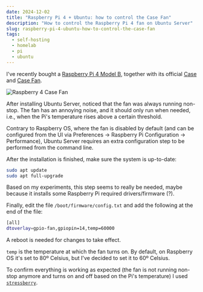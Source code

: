 ```yaml
---
date: 2024-12-02
title: "Raspberry Pi 4 + Ubuntu: how to control the Case Fan"
description: "How to control the Raspberry Pi 4 fan on Ubuntu Server"
slug: raspberry-pi-4-ubuntu-how-to-control-the-case-fan
tags:
  - self-hosting
  - homelab
  - pi
  - ubuntu
---
```


I've recently bought a [Raspberry Pi 4 Model
B](https://www.raspberrypi.com/products/raspberry-pi-4-model-b/), together with
its official [Case](https://www.raspberrypi.com/products/raspberry-pi-4-case/)
and [Case Fan](https://www.raspberrypi.com/products/raspberry-pi-4-case-fan/).

![Raspberry 4 Case Fan](/img/articles/raspberry-case-fan.webp)

After installing Ubuntu Server, noticed that the fan was always running
non-stop. The fan has an annoying noise, and it should only run when needed,
i.e., when the Pi's temperature rises above a certain threshold.

Contrary to Raspberry OS, where the fan is disabled by default (and can be
configured from the UI via Preferences -> Raspberry Pi Configuration ->
Performance), Ubuntu Server requires an extra configuration step to be performed
from the command line.

After the installation is finished, make sure the system is up-to-date:

```sh
sudo apt update
sudo apt full-upgrade
```

Based on my experiments, this step seems to really be needed, maybe because it
installs some Raspberry Pi required drivers/firmware (?).

Finally, edit the file `/boot/firmware/config.txt` and add the following at the
end of the file:

```sh
[all]
dtoverlay=gpio-fan,gpiopin=14,temp=60000
```

A reboot is needed for changes to take effect.

`temp` is the temperature at which the fan turns on. By default, on Raspberry OS
it's set to 80º Celsius, but I've decided to set it to 60º Celsius.

To confirm everything is working as expected (the fan is not running non-stop
anymore and turns on and off based on the Pi's temperature) I used
[`stressberry`](https://github.com/nschloe/stressberry).
